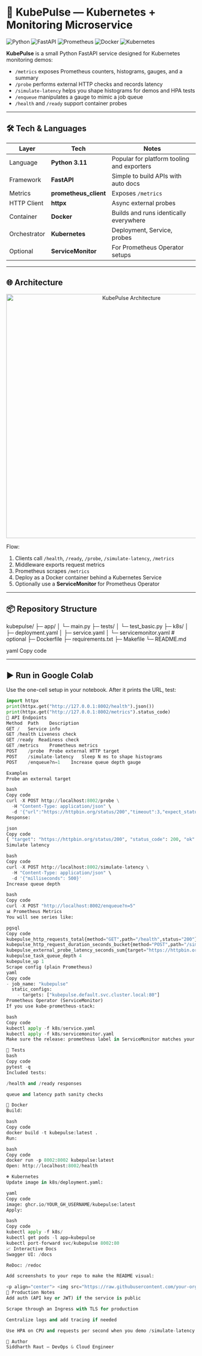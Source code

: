 # 📡 KubePulse — Kubernetes + Monitoring Microservice

![Python](https://img.shields.io/badge/Python-3.11-blue.svg?logo=python&logoColor=white)
![FastAPI](https://img.shields.io/badge/FastAPI-0.111-009688?logo=fastapi&logoColor=white)
![Prometheus](https://img.shields.io/badge/Prometheus-Metrics-E6522C?logo=prometheus)
![Docker](https://img.shields.io/badge/Docker-Enabled-2496ED?logo=docker)
![Kubernetes](https://img.shields.io/badge/Kubernetes-Ready-326CE5?logo=kubernetes)

**KubePulse** is a small Python FastAPI service designed for Kubernetes monitoring demos:
- `/metrics` exposes Prometheus counters, histograms, gauges, and a summary
- `/probe` performs external HTTP checks and records latency
- `/simulate-latency` helps you shape histograms for demos and HPA tests
- `/enqueue` manipulates a gauge to mimic a job queue
- `/health` and `/ready` support container probes

---

## 🛠 Tech & Languages

| Layer | Tech | Notes |
|------|------|------|
| Language | **Python 3.11** | Popular for platform tooling and exporters |
| Framework | **FastAPI** | Simple to build APIs with auto docs |
| Metrics | **prometheus_client** | Exposes `/metrics` |
| HTTP Client | **httpx** | Async external probes |
| Container | **Docker** | Builds and runs identically everywhere |
| Orchestrator | **Kubernetes** | Deployment, Service, probes |
| Optional | **ServiceMonitor** | For Prometheus Operator setups |

---

## 🌐 Architecture

<p align="center">
  <img src="https://raw.githubusercontent.com/your-org/kubepulse-assets/main/architecture.png" alt="KubePulse Architecture" width="650" />
</p>

Flow:
1. Clients call `/health`, `/ready`, `/probe`, `/simulate-latency`, `/metrics`
2. Middleware exports request metrics
3. Prometheus scrapes `/metrics`
4. Deploy as a Docker container behind a Kubernetes Service
5. Optionally use a **ServiceMonitor** for Prometheus Operator

---

## 📦 Repository Structure

kubepulse/
├─ app/
│ └─ main.py
├─ tests/
│ └─ test_basic.py
├─ k8s/
│ ├─ deployment.yaml
│ ├─ service.yaml
│ └─ servicemonitor.yaml # optional
├─ Dockerfile
├─ requirements.txt
├─ Makefile
└─ README.md

yaml
Copy code

---

## ▶️ Run in Google Colab

Use the one-cell setup in your notebook. After it prints the URL, test:

```python
import httpx
print(httpx.get("http://127.0.0.1:8002/health").json())
print(httpx.get("http://127.0.0.1:8002/metrics").status_code)
🔗 API Endpoints
Method	Path	Description
GET	/	Service info
GET	/health	Liveness check
GET	/ready	Readiness check
GET	/metrics	Prometheus metrics
POST	/probe	Probe external HTTP target
POST	/simulate-latency	Sleep N ms to shape histograms
POST	/enqueue?n=1	Increase queue depth gauge

Examples
Probe an external target

bash
Copy code
curl -X POST http://localhost:8002/probe \
  -H "Content-Type: application/json" \
  -d '{"url":"https://httpbin.org/status/200","timeout":3,"expect_status":200}'
Response:

json
Copy code
{ "target": "https://httpbin.org/status/200", "status_code": 200, "ok": true, "latency_seconds": 0.1234 }
Simulate latency

bash
Copy code
curl -X POST http://localhost:8002/simulate-latency \
  -H "Content-Type: application/json" \
  -d '{"milliseconds": 500}'
Increase queue depth

bash
Copy code
curl -X POST "http://localhost:8002/enqueue?n=5"
📊 Prometheus Metrics
You will see series like:

pgsql
Copy code
kubepulse_http_requests_total{method="GET",path="/health",status="200"} 8
kubepulse_http_request_duration_seconds_bucket{method="POST",path="/simulate-latency",le="0.25"} 3
kubepulse_external_probe_latency_seconds_sum{target="https://httpbin.org/status/200"} 0.527
kubepulse_task_queue_depth 4
kubepulse_up 1
Scrape config (plain Prometheus)
yaml
Copy code
- job_name: "kubepulse"
  static_configs:
    - targets: ["kubepulse.default.svc.cluster.local:80"]
Prometheus Operator (ServiceMonitor)
If you use kube-prometheus-stack:

bash
Copy code
kubectl apply -f k8s/service.yaml
kubectl apply -f k8s/servicemonitor.yaml
Make sure the release: prometheus label in ServiceMonitor matches your operator’s label.

🧪 Tests
bash
Copy code
pytest -q
Included tests:

/health and /ready responses

queue and latency path sanity checks

🐳 Docker
Build:

bash
Copy code
docker build -t kubepulse:latest .
Run:

bash
Copy code
docker run -p 8002:8002 kubepulse:latest
Open: http://localhost:8002/health

☸️ Kubernetes
Update image in k8s/deployment.yaml:

yaml
Copy code
image: ghcr.io/YOUR_GH_USERNAME/kubepulse:latest
Apply:

bash
Copy code
kubectl apply -f k8s/
kubectl get pods -l app=kubepulse
kubectl port-forward svc/kubepulse 8002:80
📈 Interactive Docs
Swagger UI: /docs

ReDoc: /redoc

Add screenshots to your repo to make the README visual:

<p align="center"> <img src="https://raw.githubusercontent.com/your-org/kubepulse-assets/main/fastapi-docs.png" alt="FastAPI Docs" width="720" /> </p>
🔐 Production Notes
Add auth (API key or JWT) if the service is public

Scrape through an Ingress with TLS for production

Centralize logs and add tracing if needed

Use HPA on CPU and requests per second when you demo /simulate-latency

👤 Author
Siddharth Raut — DevOps & Cloud Engineer
